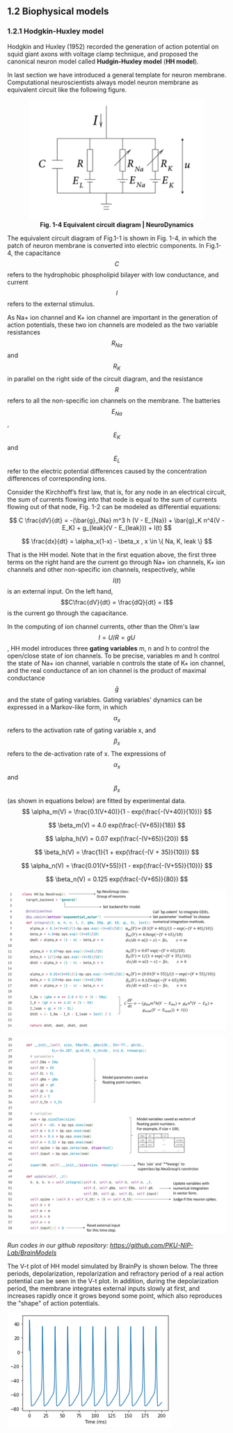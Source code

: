 ## 1.2 Biophysical models

### 1.2.1 Hodgkin-Huxley model

Hodgkin and Huxley (1952) recorded the generation of action potential on squid giant axons with voltage clamp technique, and proposed the canonical neuron model called **Hudgin-Huxley model** (**HH model**). 

In last section we have introduced a general template for neuron membrane. Computational neuroscientists always model neuron membrane as equivalent circuit like the following figure.

<center><img src="../../figs/neus/1-2.png">	</center>

<center><b>Fig. 1-4 Equivalent circuit diagram | NeuroDynamics </b></center>

The equivalent circuit diagram of Fig.1-1 is shown in Fig. 1-4, in which the patch of neuron membrane is converted into electric components. In Fig.1-4, the capacitance $$C$$ refers to the hydrophobic phospholipid bilayer with low conductance, and current $$I$$ refers to the external stimulus.

As Na+ ion channel and K+ ion channel are important in the generation of action potentials, these two ion channels are modeled as the two variable resistances $$R_{Na}$$ and $$R_K$$ in parallel on the right side of the circuit diagram, and the resistance $$R$$ refers to all the non-specific ion channels on the membrane. The batteries $$E_{Na}$$, $$E_K$$ and $$E_L$$ refer to the electric potential differences caused by the concentration differences of corresponding ions.

Consider the Kirchhoff’s first law, that is,  for any node in an electrical circuit, the sum of currents flowing into that node is equal to the sum of currents flowing out of that node, Fig. 1-2 can be modeled as differential equations:

$$
C \frac{dV}{dt} = -(\bar{g}_{Na} m^3 h (V - E_{Na}) + \bar{g}_K n^4(V - E_K) + g_{leak}(V - E_{leak})) + I(t)
$$

$$
\frac{dx}{dt} = \alpha_x(1-x) - \beta_x , x \in \{ Na, K, leak \}
$$

That is the HH model. Note that in the first equation above, the first three terms on the right hand are the current go through Na+ ion channels, K+ ion channels and other non-specific ion channels, respectively, while $$I(t)$$ is an external input. On the left hand, $$C\frac{dV}{dt} = \frac{dQ}{dt} = I$$ is the current go through the capacitance. 

In the computing of ion channel currents, other than the Ohm's law $$I = U/R = gU$$, HH model introduces three **gating variables** m, n and h to control the open/close state of ion channels. To be precise, variables m and h control the state of Na+ ion channel, variable n controls the state of K+ ion channel, and the real conductance of an ion channel is the product of maximal conductance $$\bar{g}$$ and the state of gating variables. Gating variables' dynamics can be expressed in a Markov-like form, in which $$\alpha_x$$ refers to the activation rate of gating variable x, and $$\beta_x$$ refers to the de-activation rate of x. The expressions of $$\alpha_x$$ and $$\beta_x$$ (as shown in equations below) are fitted by experimental data.
$$
\alpha_m(V) = \frac{0.1(V+40)}{1 - exp(\frac{-(V+40)}{10})}
$$

$$
\beta_m(V) = 4.0 exp(\frac{-(V+65)}{18})
$$

$$
\alpha_h(V) = 0.07 exp(\frac{-(V+65)}{20})
$$

$$
\beta_h(V) = \frac{1}{1 + exp(\frac{-(V + 35)}{10})}
$$

$$
\alpha_n(V) = \frac{0.01(V+55)}{1 - exp(\frac{-(V+55)}{10})}
$$

$$
\beta_n(V) = 0.125 exp(\frac{-(V+65)}{80})
$$

![png](../../figs/neus/codes/HH1.png)

![png](../../figs/neus/codes/HH2.png)

*Run codes in our github repository: https://github.com/PKU-NIP-Lab/BrainModels*

The V-t plot of HH model simulated by BrainPy is shown below. The three periods, depolarization, repolarization and refractory period of a real action potential can be seen in the V-t plot. In addition, during the depolarization period, the membrane integrates external inputs slowly at first, and increases rapidly once it grows beyond some point, which also reproduces the "shape" of action potentials.

![png](../../figs/neus/out/output_27_0.png)
